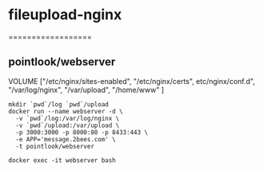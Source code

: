 # fileupload-nginx
==================
## pointlook/webserver
VOLUME ["/etc/nginx/sites-enabled", "/etc/nginx/certs",
etc/nginx/conf.d", "/var/log/nginx", "/var/upload", "/home/www" ]


```
mkdir `pwd`/log `pwd`/upload 
docker run --name webserver -d \
  -v `pwd`/log:/var/log/nginx \
  -v `pwd`/upload:/var/upload \
  -p 3000:3000 -p 8000:80 -p 8433:443 \
  -e APP='message.2bees.com' \
  -t pointlook/webserver

docker exec -it webserver bash
```
